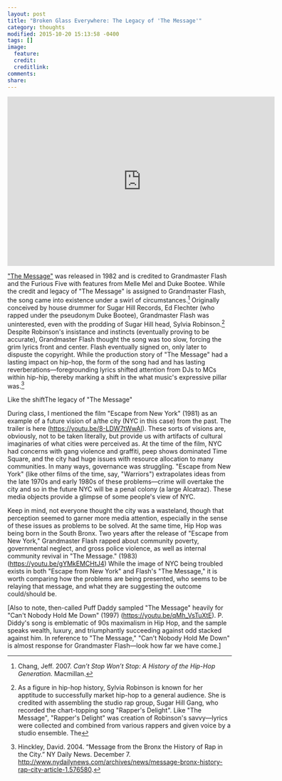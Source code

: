 ```yaml
---
layout: post
title: "Broken Glass Everywhere: The Legacy of 'The Message'"
category: thoughts
modified: 2015-10-20 15:13:58 -0400
tags: []
image:
  feature: 
  credit: 
  creditlink: 
comments: 
share: 
---
```

<iframe src="https://embed.spotify.com/?uri=spotify%3Auser%3Adeathpillow%3Aplaylist%3A2J6RGbonndlRxOMNf7gAUc" width="600" height="380" frameborder="0" allowtransparency="true"></iframe>

["The Message"](https://en.wikipedia.org/wiki/The_Message_(Grandmaster_Flash_and_the_Furious_Five_song)) was released in 1982 and is credited to Grandmaster Flash and the Furious Five with features from Melle Mel and Duke Bootee. While the credit and legacy of "The Message" is assigned to Grandmaster Flash, the song came into existence under a swirl of circumstances.[^1] Originally conceived by house drummer for Sugar Hill Records, Ed Flechter (who rapped under the pseudonym Duke Bootee), Grandmaster Flash was uninterested, even with the prodding of Sugar Hill head, Sylvia Robinson.[^2] Despite Robinson's insistance and instincts (eventually proving to be accurate), Grandmaster Flash thought the song was too slow, forcing the grim lyrics front and center. Flash eventually signed on, only later to dispuste the copyright. While the production story of "The Message" had a lasting impact on hip-hop, the form of the song had and has lasting reverberations&mdash;foregrounding lyrics shifted attention from DJs to MCs within hip-hip, thereby marking a shift in the what music's expressive pillar was.[^3]

Like the shiftThe legacy of "The Message"


During class, I mentioned the film "Escape from New York" (1981) as an example of a future vision of a/the city (NYC in this case) from the past. The trailer is here (https://youtu.be/8-LDW7tWwAI). These sorts of visions are, obviously, not to be taken literally, but provide us with artifacts of cultural imaginaries of what cities were perceived as. At the time of the film, NYC had concerns with gang violence and graffiti, peep shows dominated Time Square, and the city had huge issues with resource allocation to many communities. In many ways, governance was struggling. "Escape from New York" (like other films of the time, say, "Warriors") extrapolates ideas from the late 1970s and early 1980s of these problems—crime will overtake the city and so in the future NYC will be a penal colony (a large Alcatraz). These media objects provide a glimpse of some people's view of NYC. 

Keep in mind, not everyone thought the city was a wasteland, though that perception seemed to garner more media attention, especially in the sense of these issues as problems to be solved. At the same time, Hip Hop was being born in the South Bronx. Two years after the release of "Escape from New York," Grandmaster Flash rapped about community poverty, governmental neglect, and gross police violence, as well as internal community revival in "The Message." (1983) (https://youtu.be/gYMkEMCHtJ4) While the image of NYC being troubled exists in both "Escape from New York" and Flash's "The Message," it is worth comparing how the problems are being presented, who seems to be relaying that message, and what they are suggesting the outcome could/should be. 

[Also to note, then-called Puff Daddy sampled "The Message" heavily for "Can't Nobody Hold Me Down" (1997) (https://youtu.be/qMh_VsTuXtE). P. Diddy's song is emblematic of 90s maximalism in Hip Hop, and the sample speaks wealth, luxury, and triumphantly succeeding against odd stacked against him. In reference to "The Message," "Can't Nobody Hold Me Down" is almost response for Grandmaster Flash—look how far we have come.]

[^1]: Chang, Jeff. 2007. *Can’t Stop Won’t Stop: A History of the Hip-Hop Generation.* Macmillan.

[^2]: As a figure in hip-hop history, Sylvia Robinson is known for her apptitude to successfully market hip-hop to a general audience. She is credited with assembling the studio rap group, Sugar Hill Gang, who recorded the chart-topping song "Rapper's Delight". Like "The Message", "Rapper's Delight" was creation of Robinson's savvy&mdash;lyrics were collected and combined from various rappers and given voice by a studio ensemble. The 

[^3]: Hinckley, David. 2004. “Message from the Bronx the History of Rap in the City.” NY Daily News. December 7. http://www.nydailynews.com/archives/news/message-bronx-history-rap-city-article-1.576580.

